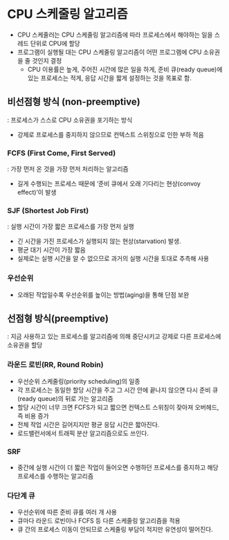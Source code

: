# CPU 스케줄링 알고리즘
- CPU 스케줄러는 CPU 스케줄링 알고리즘에 따라 프로세스에서 해야하는 일을 스레드 단위로 CPU에 할당
- 프로그램이 실행될 대는 CPU 스케줄링 알고리즘이 어떤 프로그램에 CPU 소유권을 줄 것인지 결정
    - CPU 이용률은 높게, 주어진 시간에 많은 일을 하게, 준비 큐(ready queue)에 있는 프로세스는 적게, 응답 시간을 짧게 설정하는 것을 목표로 함.

## 비선점형 방식 (non-preemptive)

: 프로세스가 스스로 CPU 소유권을 포기하는 방식

- 강제로 프로세스를 중지하지 않으므로 컨텍스트 스위칭으로 인한 부하 적음

### FCFS (First Come, First Served)

: 가장 먼저 온 것을 가장 먼저 처리하는 알고리즘

- 길게 수행되는 프로세스 때문에 ‘준비 큐에서 오래 기다리는 현상(convoy effect)’이 발생

### SJF (Shortest Job First)

: 실행 시간이 가장 짧은 프로세스를 가장 먼저 실행

- 긴 시간을 가진 프로세스가 실행되지 않는 현상(starvation) 발생.
- 평균 대기 시간이 가장 짧음
- 실제로는 실행 시간을 알 수 없으므로 과거의 실행 시간을 토대로 추측해 사용

### 우선순위

- 오래된 작업일수록 우선순위를 높이는 방법(aging)을 통해 단점 보완

## 선점형 방식(preemptive)

: 지금 사용하고 있는 프로세스를 알고리즘에 의해 중단시키고 강제로 다른 프로세스에 소유권을 할당

### 라운드 로빈(RR, Round Robin)

- 우선순위 스케줄링(priority scheduling)의 일종
- 각 프로세스는 동일한 할당 시간을 주고 그 시간 안에 끝나지 않으면 다시 준비 큐(ready queue)의 뒤로 가는 알고리즘
- 할당 시간이 너무 크면 FCFS가 되고 짧으면 컨텍스트 스위칭이 잦아져 오버헤드, 즉 비용 증가
- 전체 작업 시간은 길어지지만 평균 응답 시간은 짧아진다.
- 로드밸런서에서 트래픽 분산 알고리즘으로도 쓰인다.

### SRF

- 중간에 실행 시간이 더 짧은 작업이 들어오면 수행하던 프로세스를 중지하고 해당 프로세스를 수행하는 알고리즘

### 다단계 큐

- 우선순위에 따른 준비 큐를 여러 개 사용
- 큐마다 라운드 로빈이나 FCFS 등 다른 스케줄링 알고리즘을 적용
- 큐 간의 프로세스 이동이 안되므로 스케줄링 부담이 적지만 유연성이 떨어진다.